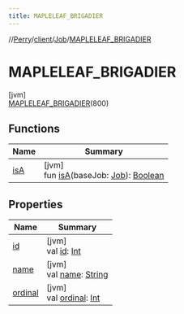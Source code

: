```yaml
---
title: MAPLELEAF_BRIGADIER
---
```

//[Perry](../../../../index.html)/[client](../../index.html)/[Job](../index.html)/[MAPLELEAF_BRIGADIER](index.html)



# MAPLELEAF_BRIGADIER



[jvm]\
[MAPLELEAF_BRIGADIER](index.html)(800)



## Functions


| Name | Summary |
|---|---|
| [isA](../is-a.html) | [jvm]<br>fun [isA](../is-a.html)(baseJob: [Job](../index.html)): [Boolean](https://kotlinlang.org/api/latest/jvm/stdlib/kotlin/-boolean/index.html) |


## Properties


| Name | Summary |
|---|---|
| [id](../id.html) | [jvm]<br>val [id](../id.html): [Int](https://kotlinlang.org/api/latest/jvm/stdlib/kotlin/-int/index.html) |
| [name](../../../tools.settings/-database-type/-my-s-q-l/index.html#-372974862%2FProperties%2F863300109) | [jvm]<br>val [name](../../../tools.settings/-database-type/-my-s-q-l/index.html#-372974862%2FProperties%2F863300109): [String](https://kotlinlang.org/api/latest/jvm/stdlib/kotlin/-string/index.html) |
| [ordinal](../../../tools.settings/-database-type/-my-s-q-l/index.html#-739389684%2FProperties%2F863300109) | [jvm]<br>val [ordinal](../../../tools.settings/-database-type/-my-s-q-l/index.html#-739389684%2FProperties%2F863300109): [Int](https://kotlinlang.org/api/latest/jvm/stdlib/kotlin/-int/index.html) |

